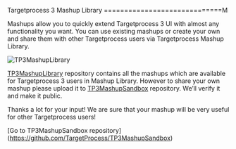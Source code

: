 Targetprocess 3 Mashup Library
=============================M

Mashups allow you to quickly extend Targetprocess 3 UI with almost any functionality you want. You can use existing mashups or create your own and share them with other Targetprocess users via Targetprocess Mashup Library.

![TP3MashupLibrary](https://github.com/TargetProcess/TP3MashupLibrary/raw/master/TP3MashupLibrary.png)

[TP3MashupLibrary](https://github.com/TargetProcess/TP3MashupLibrary) repository contains all the mashups which are available for Targetprocess 3 users in Mashup Library. However to share your own mashup please upload it to [TP3MashupSandbox](https://github.com/TargetProcess/TP3MashupSandbox) repository. We’ll verify it and make it public.

Thanks a lot for your input! We are sure that your mashup will be very useful for other Targetprocess users!

[Go to TP3MashupSandbox repository] (https://github.com/TargetProcess/TP3MashupSandbox)
